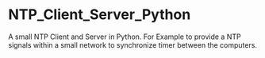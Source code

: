 # NTP_Client_Server_Python
A small NTP Client and Server in Python. For Example to provide a NTP signals within a small network to synchronize timer between the computers.
